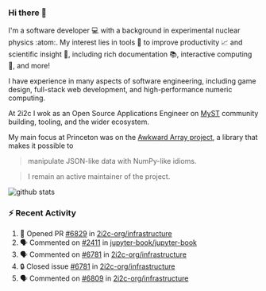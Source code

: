### Hi there 👋 

I'm a software developer 💻 with a background in experimental nuclear physics :atom:. My interest lies in tools :wrench: to improve productivity :chart_with_upwards_trend: and scientific insight :telescope:, including rich documentation 📚, interactive computing 🧮, and more! 

I have experience in many aspects of software engineering, including game design, full-stack web development, and high-performance numeric computing. 

At 2i2c I wok as an Open Source Applications Engineer on [MyST](https://github.com/jupyter-book/mystmd) community building, tooling, and the wider ecosystem. 

My main focus at Princeton was on the [Awkward Array project](awkward-array.org/), a library that makes it possible to 
> manipulate JSON-like data with NumPy-like idioms.

> I remain an active maintainer of the project. 

![github stats](https://github-readme-stats.vercel.app/api?username=agoose77&show_icons=true&hide_rank=true&hide_title=true&bg_color=30,e76445,904e95&text_color=efe3ec&icon_color=efe3ec)
<!--
**agoose77/agoose77** is a ✨ _special_ ✨ repository because its `README.md` (this file) appears on your GitHub profile.

Here are some ideas to get you started:

- 🔭 I’m currently working on ...
- 🌱 I’m currently learning ...
- 👯 I’m looking to collaborate on ...
- 🤔 I’m looking for help with ...
- 💬 Ask me about ...
- 📫 How to reach me: ...
- 😄 Pronouns: ...
- ⚡ Fun fact: ...
-->

### :zap: Recent Activity

<!--START_SECTION:activity-->
1. 💪 Opened PR [#6829](https://github.com/2i2c-org/infrastructure/pull/6829) in [2i2c-org/infrastructure](https://github.com/2i2c-org/infrastructure)
2. 🗣 Commented on [#2411](https://github.com/jupyter-book/jupyter-book/issues/2411#issuecomment-3346684518) in [jupyter-book/jupyter-book](https://github.com/jupyter-book/jupyter-book)
3. 🗣 Commented on [#6781](https://github.com/2i2c-org/infrastructure/issues/6781#issuecomment-3346261675) in [2i2c-org/infrastructure](https://github.com/2i2c-org/infrastructure)
4. 🔒 Closed issue [#6781](https://github.com/2i2c-org/infrastructure/issues/6781) in [2i2c-org/infrastructure](https://github.com/2i2c-org/infrastructure)
5. 🗣 Commented on [#6809](https://github.com/2i2c-org/infrastructure/issues/6809#issuecomment-3346250062) in [2i2c-org/infrastructure](https://github.com/2i2c-org/infrastructure)
<!--END_SECTION:activity-->
